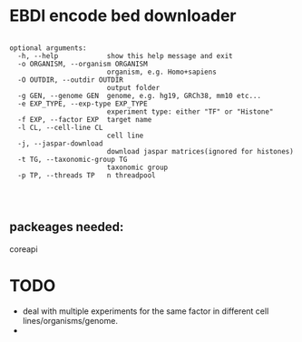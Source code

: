 # EBDl encode bed downloader
``` 

optional arguments:
  -h, --help            show this help message and exit
  -o ORGANISM, --organism ORGANISM
                        organism, e.g. Homo+sapiens
  -O OUTDIR, --outdir OUTDIR
                        output folder
  -g GEN, --genome GEN  genome, e.g. hg19, GRCh38, mm10 etc...
  -e EXP_TYPE, --exp-type EXP_TYPE
                        experiment type: either "TF" or "Histone"
  -f EXP, --factor EXP  target name
  -l CL, --cell-line CL
                        cell line
  -j, --jaspar-download
                        download jaspar matrices(ignored for histones)
  -t TG, --taxonomic-group TG
                        taxonomic group
  -p TP, --threads TP   n threadpool




``` 
## packeages needed:
coreapi


# TODO
  - deal with multiple experiments for the same factor in different cell lines/organisms/genome.
  - 